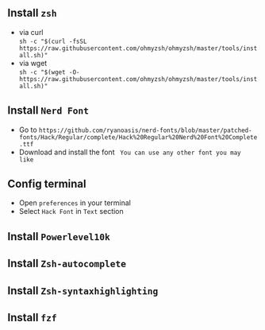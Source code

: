 ## Install ``zsh``

* via curl <br>
``sh -c "$(curl -fsSL https://raw.githubusercontent.com/ohmyzsh/ohmyzsh/master/tools/install.sh)"``
* via wget <br>
``sh -c "$(wget -O- https://raw.githubusercontent.com/ohmyzsh/ohmyzsh/master/tools/install.sh)"``

## Install ``Nerd Font``

* Go to ``https://github.com/ryanoasis/nerd-fonts/blob/master/patched-fonts/Hack/Regular/complete/Hack%20Regular%20Nerd%20Font%20Complete.ttf``
* Download and install the font
`` You can use any other font you may like``

## Config terminal

* Open ``preferences`` in your terminal 
* Select ``Hack Font`` in ``Text`` section

## Install ``Powerlevel10k``

## Install ``Zsh-autocomplete``

## Install ``Zsh-syntaxhighlighting``

## Install ``fzf``

